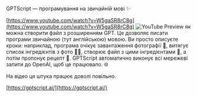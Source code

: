 <!--
date: 2025-02-02T23:23:04.289Z
-->

GPTScript — програмування на звичайній мові ✨


[https://www.youtube.com/watch?v=W5gaSR8rC8g](https://www.youtube.com/watch?v=W5gaSR8rC8g)
![YouTube Preview](https://img.youtube.com/vi/W5gaSR8rC8g/mqdefault.jpg)
 як можна створити файл з розширенням GPT. Це дозволяє писати програми звичайною (тут англійською) мовою. Ви просто описуєте кроки: наприклад, програма очікує завантаження фотографії 📸, витягує список інгредієнтів з фото 🍎🍞, створює файл з цими інгредієнтами 📄, а потім пропонує рецепт 🍲. GPTScript автоматично виконує всі мережеві запити до OpenAI, щоб це працювало. 🌐

На відео ця штука працює доволі повільно.

 [https://gptscript.ai/](https://gptscript.ai/)